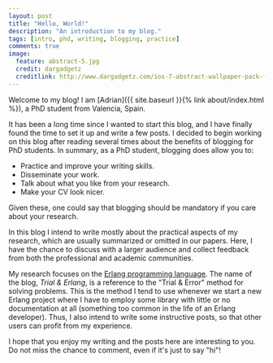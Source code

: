 ```yaml
---
layout: post
title: "Hello, World!"
description: "An introduction to my blog."
tags: [intro, phd, writing, blogging, practice]
comments: true
image:
  feature: abstract-5.jpg
  credit: dargadgetz
  creditlink: http://www.dargadgetz.com/ios-7-abstract-wallpaper-pack-for-iphone-5-and-ipod-touch-retina/
---
```


Welcome to my blog! I am [Adrian]({{ site.baseurl }}{% link about/index.html
%}), a PhD student from Valencia, Spain.

It has been a long time since I wanted to start this blog, and I have finally
found the time to set it up and write a few posts. I decided to begin working on
this blog after reading several times about the benefits of blogging for PhD
students. In summary, as a PhD student, blogging does allow you to:
* Practice and improve your writing skills.
* Disseminate your work.
* Talk about what you like from your research.
* Make your CV look nicer.

Given these, one could say that blogging should be mandatory if you care about
your research.

In this blog I intend to write mostly about the practical aspects of my
research, which are usually summarized or omitted in our papers. Here, I have
the chance to discuss with a larger audience and collect feedback from both the
professional and academic communities.

My research focuses on the [Erlang programming
language](https://www.erlang.org/).  The name of the blog, *Trial & Erlang*, is
a reference to the "Trial & Error" method for solving problems.  This is the
method I tend to use whenever we start a new Erlang project where I have to
employ some library with little or no documentation at all (something too common
in the life of an Erlang developer). Thus, I also intend to write some
instructive posts, so that other users can profit from my experience.

I hope that you enjoy my writing and the posts here are interesting to you. Do
not miss the chance to comment, even if it's just to say "hi"!


